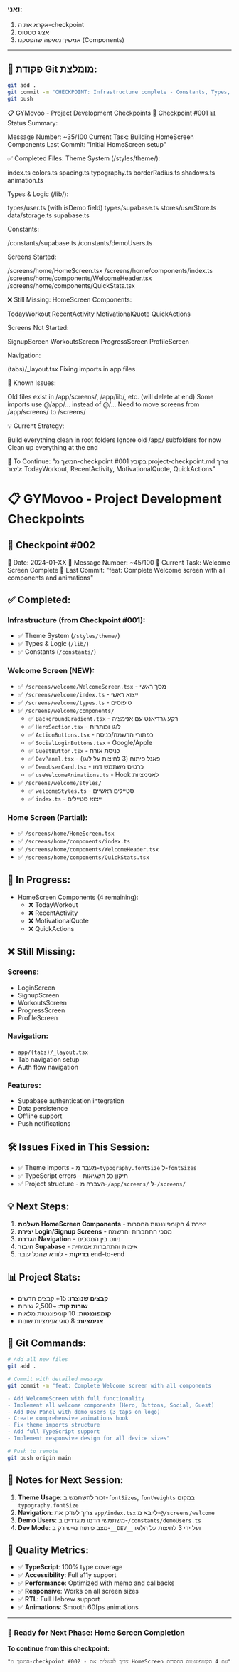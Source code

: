 ### ואני:

1. אקרא את ה-checkpoint
2. אציג סטטוס
3. אמשיך מאיפה שהפסקנו (Components)

---

## 🚀 פקודת Git מומלצת:

```bash
git add .
git commit -m "CHECKPOINT: Infrastructure complete - Constants, Types, Theme, Logic ready"
git push
```

📋 GYMovoo - Project Development Checkpoints
🔄 Checkpoint #001
📊 Status Summary:

Message Number: ~35/100
Current Task: Building HomeScreen Components
Last Commit: "Initial HomeScreen setup"

✅ Completed Files:
Theme System (/styles/theme/):

index.ts
colors.ts
spacing.ts
typography.ts
borderRadius.ts
shadows.ts
animation.ts

Types & Logic (/lib/):

types/user.ts (with isDemo field)
types/supabase.ts
stores/userStore.ts
data/storage.ts
supabase.ts

Constants:

/constants/supabase.ts
/constants/demoUsers.ts

Screens Started:

/screens/home/HomeScreen.tsx
/screens/home/components/index.ts
/screens/home/components/WelcomeHeader.tsx
/screens/home/components/QuickStats.tsx

❌ Still Missing:
HomeScreen Components:

TodayWorkout
RecentActivity
MotivationalQuote
QuickActions

Screens Not Started:

SignupScreen
WorkoutsScreen
ProgressScreen
ProfileScreen

Navigation:

(tabs)/\_layout.tsx
Fixing imports in app files

🔧 Known Issues:

Old files exist in /app/screens/, /app/lib/, etc. (will delete at end)
Some imports use @/app/... instead of @/...
Need to move screens from /app/screens/ to /screens/

💡 Current Strategy:

Build everything clean in root folders
Ignore old /app/ subfolders for now
Clean up everything at the end

🚀 To Continue:
"המשך מ-checkpoint #001 בקובץ project-checkpoint.md
צריך ליצור: TodayWorkout, RecentActivity, MotivationalQuote, QuickActions"

# 📋 GYMovoo - Project Development Checkpoints

## 🔄 Checkpoint #002

📅 Date: 2024-01-XX
💬 Message Number: ~45/100
🎯 Current Task: Welcome Screen Complete
📝 Last Commit: "feat: Complete Welcome screen with all components and animations"

## ✅ Completed:

### Infrastructure (from Checkpoint #001):

- ✅ Theme System (`/styles/theme/`)
- ✅ Types & Logic (`/lib/`)
- ✅ Constants (`/constants/`)

### Welcome Screen (NEW):

- ✅ `/screens/welcome/WelcomeScreen.tsx` - מסך ראשי
- ✅ `/screens/welcome/index.ts` - ייצוא ראשי
- ✅ `/screens/welcome/types.ts` - טיפוסים
- ✅ `/screens/welcome/components/`
  - ✅ `BackgroundGradient.tsx` - רקע גרדיאנט עם אנימציה
  - ✅ `HeroSection.tsx` - לוגו וכותרות
  - ✅ `ActionButtons.tsx` - כפתורי הרשמה/כניסה
  - ✅ `SocialLoginButtons.tsx` - Google/Apple
  - ✅ `GuestButton.tsx` - כניסת אורח
  - ✅ `DevPanel.tsx` - פאנל פיתוח (3 לחיצות על לוגו)
  - ✅ `DemoUserCard.tsx` - כרטיס משתמש דמו
  - ✅ `useWelcomeAnimations.ts` - Hook לאנימציות
- ✅ `/screens/welcome/styles/`
  - ✅ `welcomeStyles.ts` - סטיילים ראשיים
  - ✅ `index.ts` - ייצוא סטיילים

### Home Screen (Partial):

- ✅ `/screens/home/HomeScreen.tsx`
- ✅ `/screens/home/components/index.ts`
- ✅ `/screens/home/components/WelcomeHeader.tsx`
- ✅ `/screens/home/components/QuickStats.tsx`

## 🔧 In Progress:

- HomeScreen Components (4 remaining):
  - ❌ TodayWorkout
  - ❌ RecentActivity
  - ❌ MotivationalQuote
  - ❌ QuickActions

## ❌ Still Missing:

### Screens:

- LoginScreen
- SignupScreen
- WorkoutsScreen
- ProgressScreen
- ProfileScreen

### Navigation:

- `app/(tabs)/_layout.tsx`
- Tab navigation setup
- Auth flow navigation

### Features:

- Supabase authentication integration
- Data persistence
- Offline support
- Push notifications

## 🛠️ Issues Fixed in This Session:

- ✅ Theme imports - מעבר מ-`typography.fontSize` ל-`fontSizes`
- ✅ TypeScript errors - תיקון כל השגיאות
- ✅ Project structure - העברה מ-`/app/screens/` ל-`/screens/`

## 💡 Next Steps:

1. **השלמת HomeScreen Components** - יצירת 4 הקומפוננטות החסרות
2. **יצירת Login/Signup Screens** - מסכי התחברות והרשמה
3. **הגדרת Navigation** - ניווט בין המסכים
4. **חיבור Supabase** - אימות והתחברות אמיתית
5. **בדיקות** - לוודא שהכל עובד end-to-end

## 📊 Project Stats:

- **קבצים שנוצרו**: 15+ קבצים חדשים
- **שורות קוד**: ~2,500 שורות
- **קומפוננטות**: 10 קומפוננטות מלאות
- **אנימציות**: 8 סוגי אנימציות שונות

## 🚀 Git Commands:

```bash
# Add all new files
git add .

# Commit with detailed message
git commit -m "feat: Complete Welcome screen with all components

- Add WelcomeScreen with full functionality
- Implement all welcome components (Hero, Buttons, Social, Guest)
- Add Dev Panel with demo users (3 taps on logo)
- Create comprehensive animations hook
- Fix theme imports structure
- Add full TypeScript support
- Implement responsive design for all device sizes"

# Push to remote
git push origin main
```

## 📝 Notes for Next Session:

1. **Theme Usage**: זכור להשתמש ב-`fontSizes`, `fontWeights` במקום `typography.fontSize`
2. **Navigation**: צריך לעדכן את `app/index.tsx` לייבא מ-`@/screens/welcome`
3. **Demo Users**: משתמשי הדמו מוגדרים ב-`/constants/demoUsers.ts`
4. **Dev Mode**: מצב פיתוח נגיש רק ב-`__DEV__` ועל ידי 3 לחיצות על הלוגו

## 🎯 Quality Metrics:

- ✅ **TypeScript**: 100% type coverage
- ✅ **Accessibility**: Full a11y support
- ✅ **Performance**: Optimized with memo and callbacks
- ✅ **Responsive**: Works on all screen sizes
- ✅ **RTL**: Full Hebrew support
- ✅ **Animations**: Smooth 60fps animations

---

### 🏁 Ready for Next Phase: Home Screen Completion

**To continue from this checkpoint:**

```
"המשך מ-checkpoint #002 - צריך להשלים את HomeScreen עם 4 הקומפוננטות החסרות"
```
